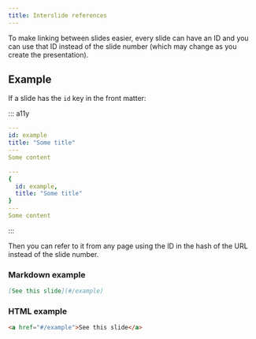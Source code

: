 ```yaml
---
title: Interslide references
---
```


To make linking between slides easier, every slide can have an ID and you can 
use that ID instead of the slide number (which may change as you create the 
presentation).

## Example

If a slide has the `id` key in the front matter:

::: a11y
```yaml
---
id: example
title: "Some title"
---
Some content
```

```yaml
---
{
  id: example,
  title: "Some title"
}
---
Some content
```
:::

Then you can refer to it from any page using the ID in the hash of the URL 
instead of the slide number.

### Markdown example

```markdown
[See this slide](#/example)
```

### HTML example

```html
<a href="#/example">See this slide</a>
```
